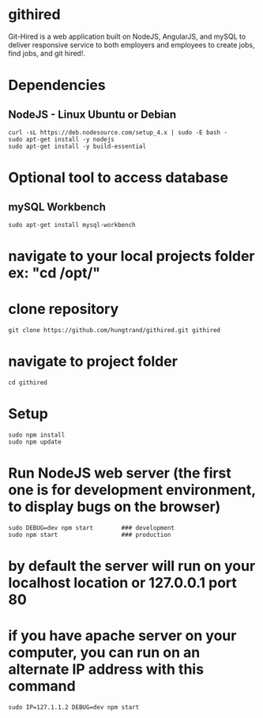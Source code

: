 # githired
Git-Hired is a web application built on NodeJS, AngularJS, and mySQL to deliver responsive service to both employers and employees to create jobs, find jobs, and git hired!.

# Dependencies
## NodeJS - Linux Ubuntu or Debian
    curl -sL https://deb.nodesource.com/setup_4.x | sudo -E bash -
    sudo apt-get install -y nodejs
    sudo apt-get install -y build-essential

# Optional tool to access database
## mySQL Workbench
    sudo apt-get install mysql-workbench
    
# navigate to your local projects folder ex: "cd /opt/"
# clone repository
    git clone https://github.com/hungtrand/githired.git githired

# navigate to project folder
    cd githired
    
# Setup
    sudo npm install
    sudo npm update
    
# Run NodeJS web server (the first one is for development environment, to display bugs on the browser)
    sudo DEBUG=dev npm start        ### development
    sudo npm start                  ### production

# by default the server will run on your localhost location or 127.0.0.1 port 80
# if you have apache server on your computer, you can run on an alternate IP address with this command
    sudo IP=127.1.1.2 DEBUG=dev npm start
